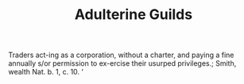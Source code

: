 ---
title: Adulterine Guilds
letter: A
permalink: "/definitions/adulterine-guilds.html"
body: Traders act-ing as a corporation, without a charter, and paying a fine annually
  s/or permission to ex-ercise their usurped privileges.; Smith, wealth Nat. b. 1,
  c. 10. ‘
published_at: '2018-07-07'
source: Black's Law Dictionary
layout: post
---